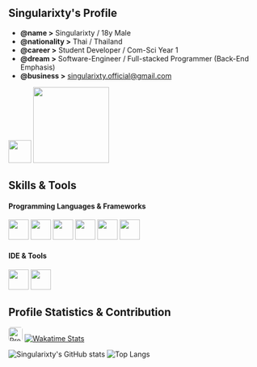 ## Singularixty's Profile

- **@name >** Singularixty / 18y Male
- **@nationality >** Thai / Thailand
- **@career >** Student Developer / Com-Sci Year 1
- **@dream >** Software-Engineer / Full-stacked Programmer (Back-End Emphasis)
- **@business >** [singularixty.official@gmail.com](mailto:singularixty.official@gmail.com)

<div>
    <a href="https://https://www.instagram.com/singularixty.journey"><img src="https://assets.stickpng.com/thumbs/580b57fcd9996e24bc43c521.png" width="45" height="45"/></a>
    <a href="https://www.buymeacoffee.com/singularixty"><img src="https://cdn.buymeacoffee.com/buttons/v2/default-yellow.png" width="150" /></a>
</div>


## Skills & Tools
#### Programming Languages & Frameworks
<p align="left">
    <img src="https://raw.githubusercontent.com/rahulbanerjee26/githubAboutMeGenerator/main/icons/python.svg" width="40" height="40"/>
    <img src="https://raw.githubusercontent.com/rahulbanerjee26/githubAboutMeGenerator/main/icons/c.svg" width="40" height="40"/>
    <img src="https://raw.githubusercontent.com/rahulbanerjee26/githubAboutMeGenerator/main/icons/csharp.svg" width="40" height="40"/>
    <img src="https://raw.githubusercontent.com/rahulbanerjee26/githubAboutMeGenerator/main/icons/html.svg" width="40" height="40"/>
    <img src="https://raw.githubusercontent.com/rahulbanerjee26/githubAboutMeGenerator/main/icons/css.svg" width="40" height="40"/>        
    <img src="https://cdn.jsdelivr.net/gh/devicons/devicon/icons/lua/lua-original.svg" width="40" height="40"/>
</p>

#### IDE & Tools
<p align="left">
    <img src="https://cdn.jsdelivr.net/gh/devicons/devicon/icons/git/git-original.svg" width="40" height="40"/>
    <img src="https://cdn.jsdelivr.net/gh/devicons/devicon/icons/vscode/vscode-original.svg" width="40" height="40"/>
</p>
          
## Profile Statistics & Contribution
<div align="left">
    <img src="https://komarev.com/ghpvc/?username=singularixty&style=for-the-badge" alt="Profile Views" height="28" style="border-radius: 5px;"/>
    <a href="https://wakatime.com/@018cf9a2-714f-466f-888b-349715e1f2ce">
        <img src="https://wakatime.com/badge/user/018cf9a2-714f-466f-888b-349715e1f2ce.svg?style=for-the-badge" alt="Wakatime Stats" />
    </a>
</div>

![Singularixty's GitHub stats](https://github-readme-stats.vercel.app/api?username=singularixty&show_icons=true&theme=github_dark&hide_border=true&include_all_commits=true)
![Top Langs](https://github-readme-stats.vercel.app/api/top-langs/?username=singularixty&theme=github_dark&layout=compact&hide_border=true)
